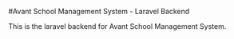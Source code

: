 #Avant School Management System - Laravel Backend

This is the laravel backend for Avant School Management System.